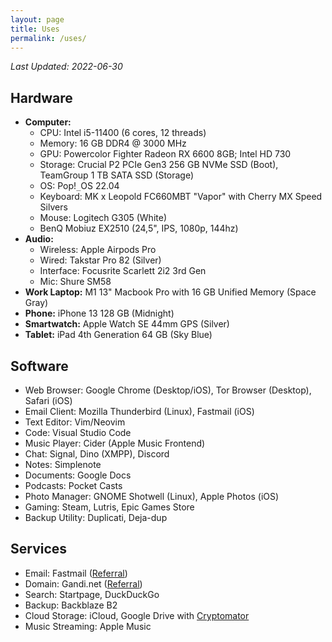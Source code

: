 ```yaml
---
layout: page
title: Uses
permalink: /uses/
---
```

*Last Updated: 2022-06-30*

## Hardware

* **Computer:**
	+ CPU: Intel i5-11400 (6 cores, 12 threads)
	+ Memory: 16 GB DDR4 @ 3000 MHz
	+ GPU: Powercolor Fighter Radeon RX 6600 8GB; Intel HD 730
	+ Storage: Crucial P2 PCIe Gen3 256 GB NVMe SSD (Boot), TeamGroup 1 TB SATA SSD (Storage)
	+ OS: Pop!`_`OS 22.04
	+ Keyboard: MK x Leopold FC660MBT "Vapor" with Cherry MX Speed Silvers
	+ Mouse: Logitech G305 (White)
	+ BenQ Mobiuz EX2510 (24,5", IPS, 1080p, 144hz)
* **Audio:**
	* Wireless: Apple Airpods Pro
	* Wired: Takstar Pro 82 (Silver)
	* Interface: Focusrite Scarlett 2i2 3rd Gen
	* Mic: Shure SM58
* **Work Laptop:** M1 13" Macbook Pro with 16 GB Unified Memory (Space Gray)
* **Phone:** iPhone 13 128 GB (Midnight)
* **Smartwatch:** Apple Watch SE 44mm GPS (Silver)
* **Tablet:** iPad 4th Generation 64 GB (Sky Blue)

## Software
* Web Browser: Google Chrome (Desktop/iOS), Tor Browser (Desktop), Safari (iOS)
* Email Client: Mozilla Thunderbird (Linux), Fastmail (iOS)
* Text Editor: Vim/Neovim
* Code: Visual Studio Code
* Music Player: Cider (Apple Music Frontend)
* Chat: Signal, Dino (XMPP), Discord
* Notes: Simplenote
* Documents: Google Docs
* Podcasts: Pocket Casts
* Photo Manager: GNOME Shotwell (Linux), Apple Photos (iOS)
* Gaming: Steam, Lutris, Epic Games Store
* Backup Utility: Duplicati, Deja-dup

## Services
* Email: Fastmail ([Referral](https://ref.fm/u24999624))
* Domain: Gandi.net ([Referral](https://gandi.link/f/c862dae1))
* Search: Startpage, DuckDuckGo
* Backup: Backblaze B2
* Cloud Storage: iCloud, Google Drive with [Cryptomator](/blog/2021/12/27/usingcryptomator-for-cheap-private-cloud-storage/) 
* Music Streaming: Apple Music
